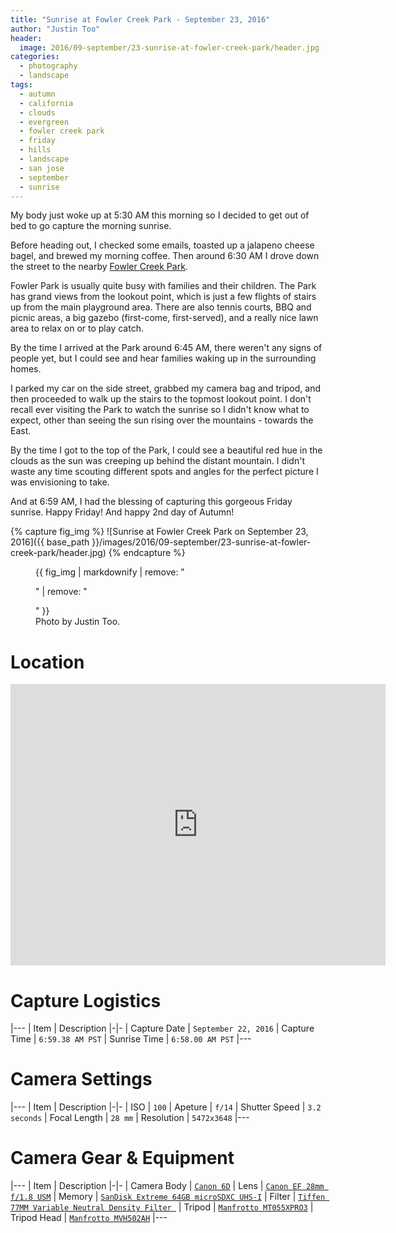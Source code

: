 ```yaml
---
title: "Sunrise at Fowler Creek Park - September 23, 2016"
author: "Justin Too"
header:
  image: 2016/09-september/23-sunrise-at-fowler-creek-park/header.jpg
categories: 
  - photography
  - landscape
tags: 
  - autumn
  - california
  - clouds
  - evergreen
  - fowler creek park
  - friday
  - hills
  - landscape
  - san jose
  - september
  - sunrise
---
```


My body just woke up at 5:30 AM this morning so I decided to get out of bed to go capture the morning sunrise.

Before heading out, I checked some emails, toasted up a jalapeno cheese bagel, and brewed my morning coffee. Then around 6:30 AM I drove down the street to the nearby [Fowler Creek Park](https://www.yelp.com/biz/fowler-creek-park-san-jose).

Fowler Park is usually quite busy with families and their children. The Park has grand views from the lookout point, which is just a few flights of stairs up from the main playground area. There are also tennis courts, BBQ and picnic areas, a big gazebo (first-come, first-served), and a really nice lawn area to relax on or to play catch.

By the time I arrived at the Park around 6:45 AM, there weren't any signs of people yet, but I could see and hear families waking up in the surrounding homes.

I parked my car on the side street, grabbed my camera bag and tripod, and then proceeded to walk up the stairs to the topmost lookout point. I don't recall ever visiting the Park to watch the sunrise so I didn't know what to expect, other than seeing the sun rising over the mountains - towards the East.

By the time I got to the top of the Park, I could see a beautiful red hue in the clouds as the sun was creeping up behind the distant mountain. I didn't waste any time scouting different spots and angles for the perfect picture I was envisioning to take.

And at 6:59 AM, I had the blessing of capturing this gorgeous Friday sunrise. Happy Friday! And happy 2nd day of Autumn!

{% capture fig_img %}
![Sunrise at Fowler Creek Park on September 23, 2016]({{ base_path }}/images/2016/09-september/23-sunrise-at-fowler-creek-park/header.jpg)
{% endcapture %}

<figure>
  {{ fig_img | markdownify | remove: "<p>" | remove: "</p>" }}
  <figcaption>Photo by Justin Too.</figcaption>
</figure>

# Location

<div class="google-maps">
<iframe src="https://www.google.com/maps/embed?pb=!1m18!1m12!1m3!1d3173.2020090196033!2d-121.76625658484667!3d37.31404234630594!2m3!1f0!2f0!3f0!3m2!1i1024!2i768!4f13.1!3m3!1m2!1s0x808e2c53738075af%3A0x11ec9a692ddf0bf0!2sFowler+Creek+Park!5e0!3m2!1sen!2sus!4v1474648331337" width="600" height="450" frameborder="0" style="border:0" allowfullscreen></iframe>
</div>

# Capture Logistics

|---
| Item | Description
|-|-
| Capture Date | `September 22, 2016`
| Capture Time | `6:59.38 AM PST`
| Sunrise Time | `6:58.00 AM PST`
|---

# Camera Settings

|---
| Item | Description
|-|-
| ISO | `100`
| Apeture | `f/14`
| Shutter Speed | `3.2 seconds`
| Focal Length | `28 mm`
| Resolution | `5472x3648`
|---

# Camera Gear & Equipment

|---
| Item | Description
|-|-
| Camera Body | [`Canon 6D`](http://amzn.to/2cWXE39)
| Lens | [`Canon EF 28mm f/1.8 USM`](http://amzn.to/2dafl0Q)
| Memory | [`SanDisk Extreme 64GB microSDXC UHS-I`](http://amzn.to/2ctf8VH)
| Filter | [`Tiffen 77MM Variable Neutral Density Filter `](http://amzn.to/2cS3kOj)
| Tripod | [`Manfrotto MT055XPRO3`](http://amzn.to/2cXnLFk)
| Tripod Head | [`Manfrotto MVH502AH`](http://amzn.to/2cz4jjs)
|---

